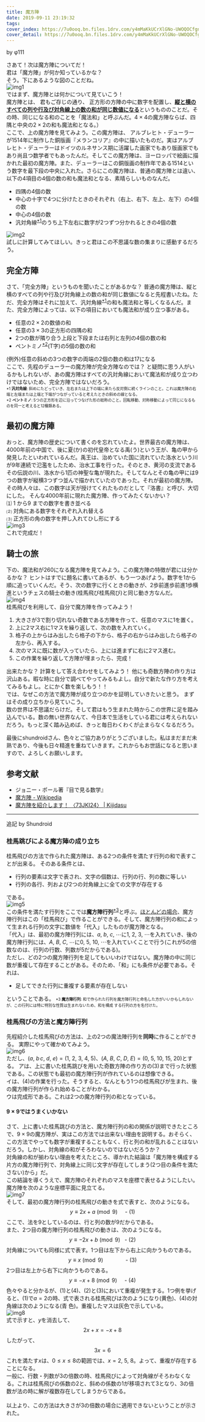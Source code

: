 ```yaml
---
title: 魔方陣
date: 2019-09-11 23:19:32
tags:
cover_index: https://7u0ooq.bn.files.1drv.com/y4mMaKkUCrXlGNo-UWOQOCfgnIxAZhG0G6oOeuR22-KI8ppvhzG5WzfNULEDNjsP2BMy_kQBfpQYhlHUMGMKbYQhKelIHoEBW2AOjfYcoAhcUyDRjXRjcS4gRH6YzGRY2_Y9A5VLHmSCJ6PUiiLq2PprwtC9CrYtRYPWJ6kO2GBX1y1UMTR_3FSg49bbVgP60XQ5yOFNfvgGtUlq7x6UpXqHw?width=660&height=254&cropmode=none
cover_detail: https://7u0ooq.bn.files.1drv.com/y4mMaKkUCrXlGNo-UWOQOCfgnIxAZhG0G6oOeuR22-KI8ppvhzG5WzfNULEDNjsP2BMy_kQBfpQYhlHUMGMKbYQhKelIHoEBW2AOjfYcoAhcUyDRjXRjcS4gRH6YzGRY2_Y9A5VLHmSCJ6PUiiLq2PprwtC9CrYtRYPWJ6kO2GBX1y1UMTR_3FSg49bbVgP60XQ5yOFNfvgGtUlq7x6UpXqHw?width=1300&height=500&cropmode=none
---
```


by φ111

さあて！次は魔方陣についてだ！  
君は「魔方陣」が何か知っているかな？  
そう。下にあるような図のことだね。  
![img1](https://pp0foq.bn.files.1drv.com/y4mLYjBBl9py3FQO0cajszGZLO0jCMBvyDEGeEhdYsw3v5A4zhkwoUICkxz6jnnp1FY49P-GOvKQCta2Gj4ppkEUVdxFswtlfphpo75paz98aIW0RtsbNdO3mDw1VASdOTdCCl8H158AZ8mFe-B8Yrk_cQGbQCWeY4cdtJt4arRx3uQsmrZ_gFqI5hQyVWZq2aJT8goX4TnvJfwBgrWa-IOJA?width=256&height=243&cropmode=none)  
ではまず、魔方陣とは何かについて見ていこう！  
魔方陣とは、 君もご存じの通り、 正方形の方陣の中に数字を配置し、<u>**縦と横のすべての列や行及び対角線上の数の和が同じ数値になる**</u>というもののことだ。その時、同じになる和のことを「魔法和」と呼ぶんだ。$4\times4$の魔方陣ならば、四隅と中央の$2\times2$の和も魔法和となる。）  
ここで、上の魔方陣を見てみよう。この魔方陣は、 アルブレヒト・デューラーが1514年に制作した銅版画『メランコリア』の中に描いたものだ。実はアルブレヒト・デューラーはドイツのルネサンス期に活躍した画家でもあり版画家でもあり尚且つ数学者でもあったんだ。そしてこの魔方陣は、ヨーロッパで絵画に描かれた最初の魔方陣。また、デューラーはこの銅版画の制作年である1514という数字を最下段の中央に入れた。さらにこの魔方陣は、普通の魔方陣とは違い、以下の4項目の4個の数の和も魔法和となる、素晴らしいものなんだ。 
* 四隅の4個の数
* 中心の十字で4つに分けたときのそれぞれ（右上、右下、左上、左下）の4個の数
* 中心の4個の数
* 汎対角線<sup><a href="#1">\*1</a></sup>のうち上下左右に数字が2つずつ分かれるときの4個の数  

![img2](https://pp0moq.bn.files.1drv.com/y4m1O_XuIvKHRqEm9M58NL5MSbE2mt08LPRJZXD0WpX2p7G3U5jRc-imAZY8xk3sqlrcauHCrQe3ZG6ecW_f2TVqR-kcyD8BYxRnCwBptUlt9EpYmaeAd73S_dVUHR3m2NDqdZCVtAm978RzlZSDRhXVx7WYpbCw5JaEtZWc93mN6f8rLarybOTlsAElKJRPdx3SgqY_6HPihJ8GrbCKHNr9g?width=660&height=132&cropmode=none)  
試しに計算してみてほしい。きっと君はこの不思議な数の集まりに感動するだろう。

## 完全方陣
さて、「完全方陣」というものを聞いたことがあるかな？ 普通の魔方陣は、縦と横のすべての列や行及び対角線上の数の和が同じ数値になると先程書いたね。ただ、完全方陣はそれに加えて、汎対角線<sup><a href="#1">\*1</a></sup>の和も魔法和と等しくなるんだ。また、完全方陣によっては、以下の項目においても魔法和が成り立つ事がある。
* 任意の$2\times2$の数値の和
* 任意の$3\times3$の正方形の四隅の和
* 2つの数が隣り合う上段と下段または右列と左列の4個の数の和
* ペントミノ<sup><a href="#2">\*2</a></sup>(T字)の5個の数の和  

(例外)任意の斜めの3つの数字の両端の2個の数の和は17になる  
ここで、先程のデューラーの魔方陣が完全方陣なのでは？ と疑問に思う人がいるかもしれないが、あの魔方陣はすべての汎対角線において魔法和が成り立つわけではないため、完全方陣ではないだろう。  
<span id="1" style="font-size:x-small">\*1 **汎対角線**: 斜めにたどっていき、左右または上下の端に来たら反対側に続くラインのこと。これは魔方陣の右端と左端または上端と下端がつながっていると考えたときの斜めの線となる。  
<span id="2" style="font-size:x-small">\*2 **ペントミノ**: 5つの正方形を辺に沿ってつなげた形の総称のこと。回転移動、対称移動によって同じになるものを同一と考えると12種類ある。

## 最初の魔方陣
おっと、魔方陣の歴史について書くのを忘れていたよ。世界最古の魔方陣は、4000年前の中国で、後に夏(か)の初代皇帝となる禹(う)という王が、亀の甲から発見したといわれているんだ。禹王は、治めていた国に流れていた洛水という川が9年連続で氾濫をしたため、治水工事を行った。そのとき、黄河の支流であるその伝説の川、洛水から1匹の神聖な亀が現れた。そしてなんとその亀の甲には9つの数字が縦横3つずつ並んで描かれていたのであった。それが最初の魔方陣。その時人々は、この数字は天が授けてくれたものだとして『洛書』と呼び、大切にした。
そんな4000年前に現れた魔方陣、作ってみたくないかい？  
⑴ 1 から9 までの数字を書き並べる  
⑵ 対角にある数字をそれぞれ入れ替える  
⑶ 正方形の角の数字を押し入れてひし形にする  
![img3](https://pp0goq.bn.files.1drv.com/y4maj2hGwFXk68Xsup3T2KgGh9hBwG2qvzANKjGXvi3hcR7yTBEXhD_j76MludMrKB9LiyKwsNzjS9BvjqS-Ixh8kBvRe-dwHEsXFffeaM3DxFCQa8MbE0aR0A6SHmGq3zbZvaS9pZCXURlpdSsDoUiAeREFZfmvWBep4AsueNNpypbRYYBM5LVpZpTcHMIL7Sl4KLf8aOs3Eau-8Dw_CEChg?width=660&height=182&cropmode=none)  
これで完成だ！

## 騎士の旅
下の、魔法和が260になる魔方陣を見てみよう。この魔方陣の特徴が君には分かるかな？ ヒントはすでに題名に書いてあるが、もう一つあげよう。数字を1から順に追っていくんだ。そう、次の数字に行くときの動きが、2歩前進歩前進1歩横進というチェスの騎士の動き(桂馬飛び桂馬飛び)と同じ動き方なんだ。  
![img4](https://po0noq.bn.files.1drv.com/y4mqh20oOsQjcehqj6q9ezLBtPUNFu3fYhak7-lgSUfKMA49-8YHrbi3OkqiLKEYiQCpV3xCdZYG11ALxGyZ-0DaETruCa9HjCRrzcWbVkKBNxGtkZ3wufhygciRpIeJzTThz9yTG3FVQjplF4BPq4Q2xbU4DLpRRDwnUy6dPyMVU9WYOs7Ck56AVAZmjszdthu413Hx-gprdUeJdHqakJOrQ?width=660&height=571&cropmode=none)  
桂馬飛びを利用して、自分で魔方陣を作ってみよう！
1.  大きさが3で割り切れない奇数である方陣を作って、任意のマスに1を置く。
3.  上に2マス右に1マスを繰り返して、次の数を入れていく。
6.  格子の上からはみ出したら格子の下から、格子の右からはみ出したら格子の左から、再入する。
10.  次のマスに既に数が入っていたら、上には進まずに右に2マス進む。
15.  この作業を繰り返して方陣が埋まったら、完成！

出来たかな？ 計算をして答え合わせをしてみよう！ 他にも奇数方陣の作り方は沢山ある。暇な時に自分で調べてやってみるもよし。自分で新たな作り方を考えてみるもよし。とにかく数を楽しもう！！  
では、なぜこの方法で魔方陣が成り立つのかを証明していきたいと思う。 まずはその成り立ちから見ていこう。  
数の世界は不思議だらけだ。そして君はもう生まれた時からこの世界に足を踏み込んでいる。数の無い世界なんて、今日本で生活をしている君には考えられないだろう。もっと深く踏み込めば、きっと毎日わくわくが止まらなくなるだろう。

最後にshundroidさん、色々とご協力ありがとうございました。私はまだまだ未熟であり、今後も日々精進を重ねていきます。これからもお世話になると思いますので、よろしくお願いします。

## 参考文献
* ジョニー・ポール著『目で見る数学』
* [魔方陣 - Wikipedia](https://ja.wikipedia.org/wiki/%E9%AD%94%E6%96%B9%E9%99%A3)
* [魔方陣を紹介します！ 〈73JKI24〉 | Kijidasu](https://kijidasu.com/?p=14545)

------

追記 by Shundroid

### 桂馬跳びによる魔方陣の成り立ち
桂馬飛びの方法で作られた魔方陣は、ある2つの条件を満たす行列の和で表すことが出来る。
そのある条件とは、
* 行列の要素は文字で表され、文字の個数は、行列の行、列の数に等しい
* 行列の各行、列および2つの対角線上に全ての文字が存在する  

である。  
![img5](https://po0poq.bn.files.1drv.com/y4mRxTzUt9pkIL1ukkND4OWYFfFvAt_n9B7yGhU6dqjo60eZT7IceR1ZL6hwAuk_MJP9zzl-c8250Y9cRUyjrFfCp7i7m58oso2-9VuKOL4UWveK4XOZ6qaOrv8r2caSZMJzJU6BiMYJKWHXu2zR4bw0KHXWCSotDVcM0GTzdJKqVt1GnpLEPFc9i2FobWYWCNLWEzW48Rxs3nyCBMlvAYZWQ?width=660&height=194&cropmode=none)  
この条件を満たす行列をここでは<strong>魔方陣行列</strong><sup><a href="#2">\*3</a></sup>と呼ぶ。<u>ほとんどの場合</u>、魔方陣行列はこの「桂馬飛び」で作ることができる。そして、魔方陣行列の和によって生まれる行列の文字に数値を「代入」したものが魔方陣となる。  
「代入」は、最初の魔方陣行列には、$a,\ b,\ c,\ \cdots$に$1,\ 2,\ 3,\ \cdots$を入れていき、後の魔方陣行列には、$A,\ B,\ C,\ \cdots$に$0,\ 5,\ 10,\ \cdots$を入れていくことで行う(これが5の倍数なのは、行列の行数、列数が5だからである)。  
ただし、どの2つの魔方陣行列を足してもいいわけではない。魔方陣の中に同じ数が重複して存在することがある。そのため、「和」にも条件が必要である。それは、
* 足してできた行列に重複する要素が存在しない  

ということである。
<span id="3" style="font-size:x-small">\*3 **魔方陣行列**: 和で作られた行列を魔方陣行列と命名した方がいいかもしれないが、この行列には特に特別な性質は生まれないため、和を構成 する行列の方を名付けた。

### 桂馬飛びの方法と魔方陣行列
先程紹介した桂馬飛びの方法は、上の2つの魔法陣行列を<strong>同時</strong>に作ることができる。 実際にやって確かめてみよう。  
![img6](https://po0qoq.bn.files.1drv.com/y4mpeFQeVAbXzhmkB-4yriu2xKOtSZ2t3lPutIObWXbRNjOzdz4TbHcGvXrwjzo4brKBk26-SfAWeO95W2s3zYjOGoIian-VoIJJCdAQCid7kNAJx50dzP1DJi8nGikACuP-co8dhP_v7ySYFEuUaQ-LglXvVnVvhRbwxaWYtXcVZxocDonoPRpndi20Hw9pHwmLRAmCKqDJC85i_4-yEpPJw?width=660&height=345&cropmode=none)  
ただし、$(a,\ b\, c,\ d,\ e)=(1,\ 2,\ 3,\ 4,\ 5)$、$(A,\ B,\ C,\ D,\ E)=(0,\ 5,\ 10,\ 15,\ 20)$とする。
アは、上に書いた桂馬跳びを用いた奇数方陣の作り方の(3)まで行った状態である。この状態でも最初の魔方陣行列が作れているのは想像できる。  
イは、(4)の作業を行った。そうすると、なんともう1つの桂馬飛びが生まれ、後の魔方陣行列が作られ始めることがわかる。  
ウは完成形である。これは2つの魔方陣行列の和となっている。

#### $9\times9$ではうまくいかない
さて、上に書いた桂馬跳びの方法と、魔方陣行列の和の関係が説明できたところで、$9\times9$の魔方陣が、実はこの方法では出来ない理由を説明する。おそらく、この方法でやっても数字が重複することもなく、行と列の和が乱れることはないだろう。しかし、対角線の和がそろわないのではないだろうか？  
対角線の和が揃わない理由を考えたところ、導かれた結論は「魔方陣を構成する片方の魔方陣行列で、対角線上に同じ文字が存在してしまう(2つ目の条件を満たさない)から」だ。  
この結論を導くうえで、魔方陣のそれぞれのマスを座標で表せるようにしたい。魔方陣を次のような座標平面に見立てる。  
![img7](https://po0joq.bn.files.1drv.com/y4mmgCno2Mx7fz9BQ18kQBQpD6xIV33oIXhjXIR8C2ZzFlDJsYgIFXtObC9l-26OqOneYYck29I_TF2Gav7_q7RnWP1RP8g0m-ETKa3xAe_ZKxBm0I7zIhjePalPaHqBhhDcrEf_E98alSs2lVTVZ7sg0zMJwoE8xAWZXYdRih6uUEgy75C4XtBYkU5N34dgkVzurxA8s-SrHNa5s51eF6jjg?width=400&height=296&cropmode=none)  
そして、最初の魔方陣行列の桂馬飛びの動きを式で表すと、次のようになる。
$$y\equiv2x+a\pmod{9}\ \ \ \ \text{ - (1)}$$
ここで、法を9としているのは、行と列の数が9だからである。  
また、2つ目の魔方陣行列の桂馬飛びの動きは、次のようになる。
$$y\equiv-2x+b\pmod{9}\ \ \text{ - (2)}$$
対角線についても同様に式で表す。1つ目は左下から右上に向かうものである。
$$y\equiv x\pmod{9}\ \ \ \ \ \ \ \ \ \ \ \ \ \ \text{ - (3)}$$
2つ目は左上から右下に向かうものである。
$$y\equiv-x+8\pmod{9}\ \ \ \ \text{ - (4)}$$
色々やると分かるが、(1)と(4)、(2)と(3)において重複が発生する。1つ例を挙げると、(1)で$a=2$の時、式で表される桂馬飛びは次のようになり(黄色)、(4)の対角線は次のようになる(青
色)。重複したマスは灰色で示している。  
![img8](https://po0koq.bn.files.1drv.com/y4m0vsQJWn3iWXE9K2n5cYNRWFAQX6onsgk9AHFoSQ-VU7Kkh3dSdgmpL-eoMlNxA8G0YCfmV0lY8sq5W_mzcQ5lRLObeKu_5hYDQSBg9TCsSek6bBcbkywHDHiXP231MxsianuLhLaWdol1308iFO9sR2rn4cz1sEI3uVd_rLXIEeq_soJg6t15QkkxHoRjZNMcWjKZ3cTTP1bXoCcGDkG4A?width=400&height=347&cropmode=none)  
式で示すと、$y$を消去して、
$$2x+x=-x+8$$
したがって、
$$3x=6$$
これを満たす$x$は、$0\leq x\leq8$の範囲では、$x=2,\ 5,\ 8$。よって、重複が存在することになる。  
一般に、行数・列数が3の倍数の時、桂馬飛びによって対角線がそろわなくなる。これは桂馬飛びの係数の2と、斜めの係数の1が移項されて3となり、3の倍数が法の時に解が複数存在してしまうからである。<br/><br/>
以上より、この方法は大きさが3の倍数の場合に適用できないということが示された。
